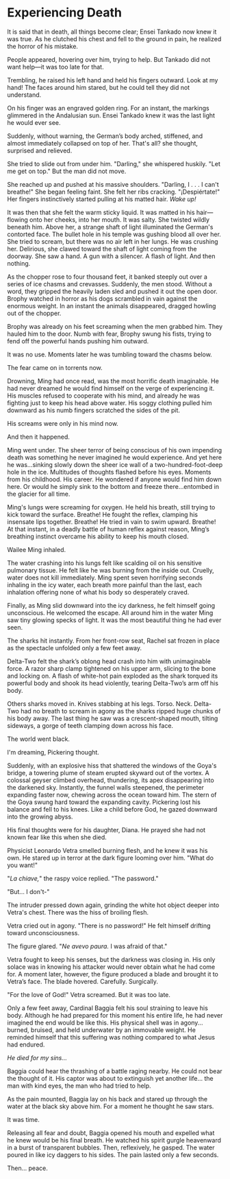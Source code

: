 # Experiencing Death

It is said that in death, all things become clear; Ensei Tankado now knew it was
true. As he clutched his chest and fell to the ground in pain, he realized the
horror of his mistake.

People appeared, hovering over him, trying to help. But Tankado did not want
help—it was too late for that.

Trembling, he raised his left hand and held his fingers outward. Look at my
hand! The faces around him stared, but he could tell they did not understand.   

On his finger was an engraved golden ring. For an instant, the markings
glimmered in the Andalusian sun. Ensei Tankado knew it was the last light he
would ever see.

Suddenly, without warning, the German’s body arched, stiffened, and almost
immediately collapsed on top of her. That's all? she thought, surprised and
relieved.

She tried to slide out from under him. "Darling," she whispered huskily. "Let me
get on top." But the man did not move.

She reached up and pushed at his massive shoulders. "Darling, I . . . I can't
breathe!" She began feeling faint. She felt her ribs cracking. "¡Despiértate!"
Her fingers instinctively started pulling at his matted hair. _Wake up!_

It was then that she felt the warm sticky liquid. It was matted in his
hair—flowing onto her cheeks, into her mouth. It was salty. She twisted wildly
beneath him. Above her, a strange shaft of light illuminated the German's
contorted face. The bullet hole in his temple was gushing blood all over her.
She tried to scream, but there was no air left in her lungs. He was crushing
her.  Delirious, she clawed toward the shaft of light coming from the doorway.
She saw a hand. A gun with a silencer. A flash of light. And then nothing.

As the chopper rose to four thousand feet, it banked steeply out over a series
of ice chasms and crevasses. Suddenly, the men stood. Without a word, they
gripped the heavily laden sled and pushed it out the open door. Brophy watched
in horror as his dogs scrambled in vain against the enormous weight. In an
instant the animals disappeared, dragged howling out of the chopper.

Brophy was already on his feet screaming when the men grabbed him. They hauled
him to the door. Numb with fear, Brophy swung his fists, trying to fend off the
powerful hands pushing him outward.

It was no use. Moments later he was tumbling toward the chasms below.

The fear came on in torrents now.

Drowning, Ming had once read, was the most horrific death imaginable. He had
never dreamed he would find himself on the verge of experiencing it. His muscles
refused to cooperate with his mind, and already he was fighting just to keep his
head above water. His soggy clothing pulled him downward as his numb fingers
scratched the sides of the pit.


His screams were only in his mind now.

And then it happened.

Ming went under. The sheer terror of being conscious of his own impending death
was something he never imagined he would experience. And yet here he was…sinking
slowly down the sheer ice wall of a two-hundred-foot-deep hole in the ice.
Multitudes of thoughts flashed before his eyes. Moments from his childhood. His
career. He wondered if anyone would find him down here. Or would he simply sink
to the bottom and freeze there…entombed in the glacier for all time.

Ming's lungs were screaming for oxygen. He held his breath, still trying to kick
toward the surface. Breathe! He fought the reflex, clamping his insensate lips
together. Breathe! He tried in vain to swim upward. Breathe! At that instant, in
a deadly battle of human reflex against reason, Ming’s breathing instinct
overcame his ability to keep his mouth closed.

Wailee Ming inhaled.

The water crashing into his lungs felt like scalding oil on his sensitive
pulmonary tissue. He felt like he was burning from the inside out. Cruelly,
water does not kill immediately. Ming spent seven horrifying seconds inhaling in
the icy water, each breath more painful than the last, each inhalation offering
none of what his body so desperately craved.

Finally, as Ming slid downward into the icy darkness, he felt himself going
unconscious. He welcomed the escape. All around him in the water Ming saw tiny
glowing specks of light. It was the most beautiful thing he had ever seen.

The sharks hit instantly. From her front-row seat, Rachel sat frozen in place as
the spectacle unfolded only a few feet away.

Delta-Two felt the shark’s oblong head crash into him with unimaginable force. A
razor sharp clamp tightened on his upper arm, slicing to the bone and locking
on. A flash of white-hot pain exploded as the shark torqued its powerful body
and shook its head violently, tearing Delta-Two’s arm off his body.

Others sharks moved in. Knives stabbing at his legs. Torso. Neck. Delta-Two had
no breath to scream in agony as the sharks ripped huge chunks of his body away.
The last thing he saw was a crescent-shaped mouth, tilting sideways, a gorge of
teeth clamping down across his face.

The world went black.

I'm dreaming, Pickering thought.

Suddenly, with an explosive hiss that shattered the windows of the Goya's
bridge, a towering plume of steam erupted skyward out of the vortex. A colossal
geyser climbed overhead, thundering, its apex disappearing into the darkened
sky. Instantly, the funnel walls steepened, the perimeter expanding faster now,
chewing across the ocean toward him. The stern of the Goya swung hard toward the
expanding cavity. Pickering lost his balance and fell to his knees. Like a child
before God, he gazed downward into the growing abyss.

His final thoughts were for his daughter, Diana. He prayed she had not known
fear like this when she died.

Physicist Leonardo Vetra smelled burning flesh, and he knew it was his own. He
stared up in terror at the dark figure looming over him. "What do you want!"

"_La chiave,_" the raspy voice replied. "The password."

"But... I don't-"

The intruder pressed down again, grinding the white hot object deeper into
Vetra's chest. There was the hiss of broiling flesh.

Vetra cried out in agony. "There is no password!" He felt himself drifting
toward unconsciousness.

The figure glared. "_Ne avevo paura._ I was afraid of that."

Vetra fought to keep his senses, but the darkness was closing in. His only
solace was in knowing his attacker would never obtain what he had come for. A
moment later, however, the figure produced a blade and brought it to Vetra’s
face. The blade hovered. Carefully. Surgically.

"For the love of God!" Vetra screamed. But it was too late.

Only a few feet away, Cardinal Baggia felt his soul straining to leave his body.
Although he had prepared for this moment his entire life, he had never imagined
the end would be like this. His physical shell was in agony... burned, bruised,
and held underwater by an immovable weight. He reminded himself that this
suffering was nothing compared to what Jesus had endured.

_He died for my sins..._

Baggia could hear the thrashing of a battle raging nearby. He could not bear the
thought of it. His captor was about to extinguish yet another life... the man
with kind eyes, the man who had tried to help.

As the pain mounted, Baggia lay on his back and stared up through the water at
the black sky above him. For a moment he thought he saw stars.

It was time.

Releasing all fear and doubt, Baggia opened his mouth and expelled what he knew
would be his final breath. He watched his spirit gurgle heavenward in a burst of
transparent bubbles. Then, reflexively, he gasped. The water poured in like icy
daggers to his sides. The pain lasted only a few seconds.

Then... peace.

